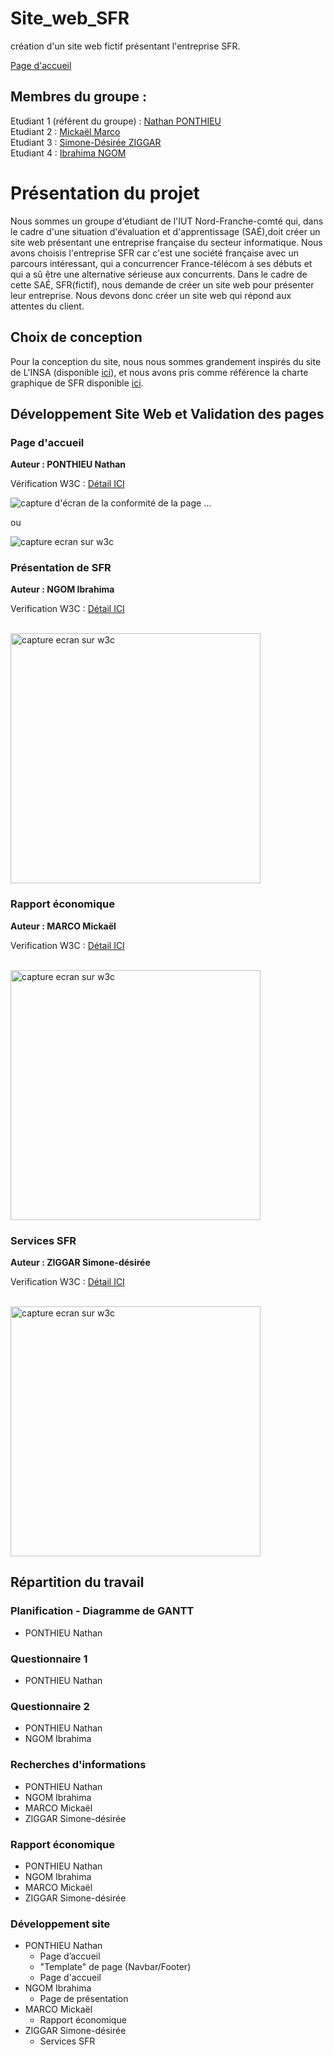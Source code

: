 # Site_web_SFR

création d'un site web fictif présentant l'entreprise SFR.

[Page d'accueil](https://nponthie-iut90.github.io/S1-2023-ihm/)
## Membres du groupe :

Etudiant 1 (référent du groupe) :  [Nathan PONTHIEU](mailto:nathan.ponthieu@edu.univ-fcomte.fr?subject=SAE_1_05_06)  
Etudiant 2 : [Mickaël Marco](mailto:mickael.marco@edu.univ-fcomte.fr?subject=SAE_1_05_06)   
Etudiant 3 : [Simone-Désirée ZIGGAR](mailto:simone_desiree.ziggar@edu.univ-fcomte.fr?subject=SAE_1_05_06)  
Etudiant 4 : [Ibrahima NGOM](mailto:ibrahima.ngom@edu.univ-fcomte.fr?subject=SAE_1_05_06)  

# Présentation du projet

Nous sommes un groupe d'étudiant de l'IUT Nord-Franche-comté qui, dans le cadre d'une situation d'évaluation et d'apprentissage (SAÉ),doit créer un site web présentant une entreprise française du secteur informatique.
Nous avons choisis l'entreprise SFR car c'est une société française avec un parcours intéressant, qui a concurrencer France-télécom à ses débuts et qui a sû être une alternative sérieuse aux concurrents. Dans le cadre de cette SAÉ, SFR(fictif), nous demande de créer un site web pour présenter leur entreprise. Nous devons donc créer un site web qui répond aux attentes du client.

## Choix de conception  

Pour la conception du site, nous nous sommes grandement inspirés du site de L'INSA (disponible [ici](https://www.groupe-insa.fr/)), et nous avons pris comme référence la charte graphique de SFR disponible [ici](https://www.sfr.fr/).    


## Développement Site Web et Validation des pages

### Page d'accueil

**Auteur : PONTHIEU Nathan**  

Vérification W3C : [Détail ICI](https://validator.w3.org/nu/?showsource=yes&showoutline=yes&showimagereport=yes&doc=https%3A%2F%2Fnponthie-iut90.github.io%2FS1-2023-ihm%2Fpages%2Frapport_economique%2Frapport_economique.html)


![capture d'écran de la conformité de la page ...](doc/Nathan_W3C)

ou 

<img src="doc/Nathan_W3C" style="width=400px" alt="capture ecran sur w3c">


<!--  style="width=400px" ne fonctionne pas -->

### Présentation de SFR

**Auteur : NGOM Ibrahima**  

Verification W3C : [Détail ICI](https://validator.w3.org/nu/?showsource=yes&showoutline=yes&showimagereport=yes&doc=https%3A%2F%2Fdemo-am90.github.io%2Fs1-demo%2Findex.html)

<br>
<img src="doc/capture_1_W3C.png" width="400px" alt="capture ecran sur w3c">

### Rapport économique

**Auteur : MARCO Mickaël**

Verification W3C : [Détail ICI](https://validator.w3.org/nu/?showsource=yes&showoutline=yes&showimagereport=yes&doc=https%3A%2F%2Fnponthie-iut90.github.io%2FS1-2023-ihm%2Fpages%2Frapport_economique%2Frapport_economique.html)

<br>
<img src="doc/capture_1_W3C.png" width="400px" alt="capture ecran sur w3c">

### Services SFR

**Auteur : ZIGGAR Simone-désirée**

Verification W3C : [Détail ICI](https://validator.w3.org/nu/?showsource=yes&showoutline=yes&showimagereport=yes&doc=https%3A%2F%2Fdemo-am90.github.io%2Fs1-demo%2Findex.html)

<br>
<img src="doc/capture_1_W3C.png" width="400px" alt="capture ecran sur w3c">

## Répartition du travail

### Planification - Diagramme de GANTT

- PONTHIEU Nathan

### Questionnaire 1

- PONTHIEU Nathan

### Questionnaire 2

- PONTHIEU Nathan
- NGOM Ibrahima

### Recherches d'informations

- PONTHIEU Nathan
- NGOM Ibrahima
- MARCO Mickaël
- ZIGGAR Simone-désirée


### Rapport économique

- PONTHIEU Nathan
- NGOM Ibrahima
- MARCO Mickaël
- ZIGGAR Simone-désirée

### Développement site

- PONTHIEU Nathan
  - Page d’accueil
  - "Template" de page (Navbar/Footer)
  - Page d'accueil
- NGOM Ibrahima
  - Page de présentation
- MARCO Mickaël
  - Rapport économique
- ZIGGAR Simone-désirée
  - Services SFR
